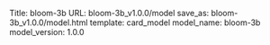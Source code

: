 Title: bloom-3b
URL: bloom-3b_v1.0.0/model
save_as: bloom-3b_v1.0.0/model.html
template: card_model
model_name: bloom-3b
model_version: 1.0.0

